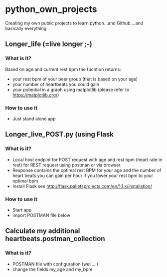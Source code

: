 # python_own_projects
Creating my own public projects to learn python...and Github....and basically everything

## Longer_life  (=live longer ;-)
### What is it?
Based on age and current rest bpm the fucntion returns:
- your rest bpm of your peer group (that is based on your age)
- your number of heartbeats you could gain
- your potential in a graph using matplotlib (please refer to https://matplotlib.org/)
### How to use it
- Just stand alone app 




## Longer_live_POST.py (using Flask
### What is it?
- Local host endpint for POST request with age and rest bpm (heart rate in rest) for REST request using postman or via browser.
- Response contains the optimal  rest BPM for your age and the number of heart beats you can gain per hour if you lower your rest bpm to your optimal bpm
- Install Flask see http://flask.palletsprojects.com/en/1.1.x/installation/

### How to use it
- Start app 
- import POSTMAN file below


## Calculate my additional heartbeats.postman_collection
### What is it?
- POSTMAN file with configuration (well....)
- change the fields my_age and my_bpm

